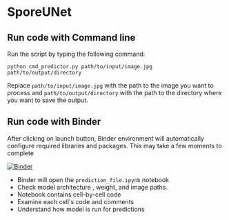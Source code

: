 # SporeUNet

## Run code with Command line
Run the script by typing the following command:

`python cmd_predictor.py path/to/input/image.jpg path/to/output/directory`

Replace `path/to/input/image.jpg` with the path to the image you want to process and `path/to/output/directory` with the path to the directory where you want to save the output. 


## Run code with Binder
After clicking on launch button, Binder environment will automatically configure required libraries and packages. This may take a few moments to complete   

[![Binder](https://mybinder.org/badge_logo.svg)](https://mybinder.org/v2/gh/sqbqamar/SporeUNet/master?labpath=prediction_file.ipynb)

- Binder will open the `prediction_file.ipynb` notebook
- Check model architecture , weight, and image paths. 
- Notebook contains cell-by-cell code
- Examine each cell's code and comments
- Understand how model is run for predictions
